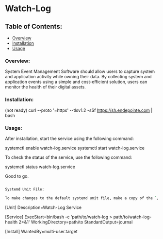 


# Watch-Log

## Table of Contents:

- [Overview](#overview)
- [Installation](#installation)
- [Usage](#usage)

### Overview:
System Event Management Software should allow users to capture system and application activity while owning their data. By collecting system and application events using a simple and cost-efficient solution, users can monitor the health of their digital assets.

### Installation:
(not ready) curl --proto '=https' --tlsv1.2 -sSf https://sh.endepointe.com | bash

### Usage:
After installation, start the service using the following command:

systemctl enable watch-log.service
systemctl start watch-log.service

To check the status of the service, use the following command:

systemctl status watch-log.service

Good to go.

```bash

Systemd Unit File:

To make changes to the default systemd unit file, make a copy of the `/etc/systemd/system/watch-log.service` file. The following is an example of the default systemd unit file for a service that runs the watch-log service:


```
[Unit]
Description=Watch-Log Service

[Service]
ExecStart=bin/bash -c 'path/to/watch-log > path/to/watch-log-health 2>&1'
WorkingDirectory=path/to
StandardOutput=journal

[Install]
WantedBy=multi-user.target
```
